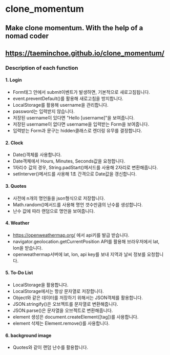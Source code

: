 # clone_momentum

## Make clone momentum. With the help of a nomad coder

## https://taeminchoe.github.io/clone_momentum/

### Description of each function

#### 1. Login

- Form태그 안에서 submit이벤트가 발생하면, 기본적으로 새로고침됩니다.
- event.preventDefault()를 활용해 새로고침을 방지합니다.
- LocalStorage를 활용해 username을 관리합니다.
- password는 입력받지 않습니다.
- 저장된 username이 있다면 "Hello [username]"을 보여줍니다.
- 저장된 username이 없다면 username을 입력받는 Form을 보여줍니다.
- 입력받는 Form과 문구는 hidden클래스로 렌더링 유무를 결정합니다.

#### 2. Clock

- Date()객체를 사용합니다.
- Date객체에서 Hours, Minutes, Seconds값을 요청합니다.
- 1자리수 값의 경우, String.padStart()메서드를 사용해 2자리로 변환해줍니다.
- setInterver()메서드를 사용해 1초 간격으로 Date값을 갱신합니다.

#### 3. Quotes

- 사전에 n개의 명언들을 json형식으로 저장합니다.
- Math.random()메서드를 사용해 명언 갯수만큼의 난수를 생성합니다.
- 난수 값에 따라 랜덤으로 명언을 보여줍니다.

#### 4. Weather

- https://openweathermap.org/ 에서 api키를 발급 받습니다.
- navigator.geolocation.getCurrentPosition API를 활용해 브라우저에서 lat, lon을 받습니다.
- openweathermap서버에 lat, lon, api key를 보내 지역과 날씨 정보를 요청합니다.

#### 5. To-Do List

- LocalStorage을 활용합니다.
- LocalStorage에서는 항상 문자열로 저장합니다.
- Object와 같은 데이터를 저장하기 위해서는 JSON객체를 활용합니다.
- JSON.stringify()은 오브젝트를 문자열로 변환해줍니다.
- JSON.parse()은 문자열을 오브젝트로 변환해줍니다.
- element 생성은 document.createElement([tag])를 사용합니다.
- element 삭제는 Element.remove()를 사용합니다.

#### 6. background image

- Quotes와 같이 랜덤 난수를 활용합니다.

